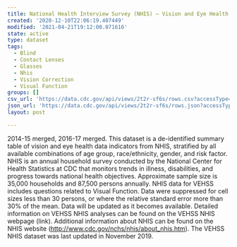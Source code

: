 ```yaml
---
title: National Health Interview Survey (NHIS) – Vision and Eye Health Surveillance
created: '2020-12-10T22:06:19.407449'
modified: '2021-04-21T19:12:00.071616'
state: active
type: dataset
tags:
  - Blind
  - Contact Lenses
  - Glasses
  - Nhis
  - Vision Correction
  - Visual Function
groups: []
csv_url: 'https://data.cdc.gov/api/views/2t2r-sf6s/rows.csv?accessType=DOWNLOAD'
json_url: 'https://data.cdc.gov/api/views/2t2r-sf6s/rows.json?accessType=DOWNLOAD'
layout: post

---
```

2014-15 merged, 2016-17 merged. This dataset is a de-identified summary table of vision and eye health data indicators from NHIS, stratified by all available combinations of age group, race/ethnicity, gender, and risk factor. NHIS is an annual household survey conducted by the National Center for Health Statistics at CDC that monitors trends in illness, disabilities, and progress towards national health objectives. Approximate sample size is 35,000 households and 87,500 persons annually. NHIS data for VEHSS includes questions related to Visual Function. Data were suppressed for cell sizes less than 30 persons, or where the relative standard error more than 30% of the mean. Data will be updated as it becomes available. Detailed information on VEHSS NHIS analyses can be found on the VEHSS NHIS webpage (link). Additional information about NHIS can be found on the NHIS website (http://www.cdc.gov/nchs/nhis/about_nhis.htm). The VEHSS NHIS dataset was last updated in November 2019.
